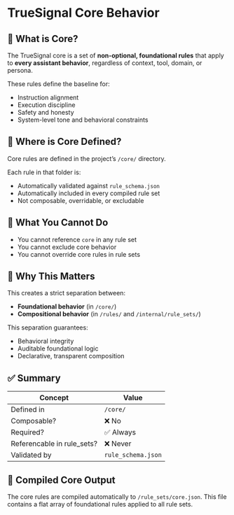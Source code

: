 # TrueSignal Core Behavior

## 🧱 What is Core?

The TrueSignal core is a set of **non-optional, foundational rules** that apply to **every assistant behavior**, regardless of context, tool, domain, or persona.

These rules define the baseline for:
- Instruction alignment
- Execution discipline
- Safety and honesty
- System-level tone and behavioral constraints

## 📂 Where is Core Defined?

Core rules are defined in the project’s `/core/` directory.

Each rule in that folder is:
- Automatically validated against `rule_schema.json`
- Automatically included in every compiled rule set
- Not composable, overridable, or excludable

## 🚫 What You Cannot Do

- You cannot reference `core` in any rule set
- You cannot exclude core behavior
- You cannot override core rules in rule sets

## 🧠 Why This Matters

This creates a strict separation between:
- **Foundational behavior** (in `/core/`)
- **Compositional behavior** (in `/rules/` and `/internal/rule_sets/`)

This separation guarantees:
- Behavioral integrity
- Auditable foundational logic
- Declarative, transparent composition

## ✅ Summary

| Concept | Value |
|--------|-------|
| Defined in | `/core/` |
| Composable? | ❌ No |
| Required? | ✅ Always |
| Referencable in rule_sets? | ❌ Never |
| Validated by | `rule_schema.json` |


## 📄 Compiled Core Output

The core rules are compiled automatically to `/rule_sets/core.json`.
This file contains a flat array of foundational rules applied to all rule sets.
